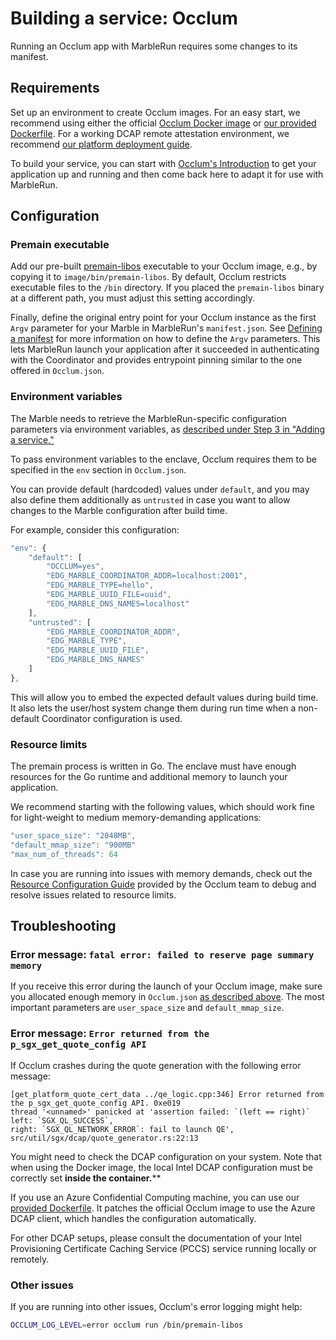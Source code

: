 # Building a service: Occlum
Running an Occlum app with MarbleRun requires some changes to its manifest.

## Requirements
Set up an environment to create Occlum images. For an easy start, we recommend using either the official [Occlum Docker image](https://hub.docker.com/r/occlum/occlum) or [our provided Dockerfile](https://github.com/edgelesssys/marblerun/blob/master/samples/occlum-hello/Dockerfile). For a working DCAP remote attestation environment, we recommend [our platform deployment guide](../deployment/platforms/platforms.md).

To build your service, you can start with [Occlum's Introduction](https://github.com/occlum/occlum#introduction) to get your application up and running and then come back here to adapt it for use with MarbleRun.

## Configuration
### Premain executable
Add our pre-built [premain-libos](https://github.com/edgelesssys/marblerun/releases/latest/download/premain-libos) executable to your Occlum image, e.g., by copying it to `image/bin/premain-libos`. By default, Occlum restricts executable files to the `/bin` directory. If you placed the `premain-libos` binary at a different path, you must adjust this setting accordingly.

Finally, define the original entry point for your Occlum instance as the first `Argv` parameter for your Marble in MarbleRun's `manifest.json`. See [Defining a manifest](../workflows/define-manifest.md) for more information on how to define the `Argv` parameters. This lets MarbleRun launch your application after it succeeded in authenticating with the Coordinator and provides entrypoint pinning similar to the one offered in `Occlum.json`.

### Environment variables
The Marble needs to retrieve the MarbleRun-specific configuration parameters via environment variables, as [described under Step 3 in "Adding a service."](../workflows/add-service.md)

To pass environment variables to the enclave, Occlum requires them to be specified in the `env` section in `Occlum.json`.

You can provide default (hardcoded) values under `default`, and you may also define them additionally as `untrusted` in case you want to allow changes to the Marble configuration after build time.

For example, consider this configuration:
```javascript
"env": {
    "default": [
        "OCCLUM=yes",
        "EDG_MARBLE_COORDINATOR_ADDR=localhost:2001",
        "EDG_MARBLE_TYPE=hello",
        "EDG_MARBLE_UUID_FILE=uuid",
        "EDG_MARBLE_DNS_NAMES=localhost"
    ],
    "untrusted": [
        "EDG_MARBLE_COORDINATOR_ADDR",
        "EDG_MARBLE_TYPE",
        "EDG_MARBLE_UUID_FILE",
        "EDG_MARBLE_DNS_NAMES"
    ]
},
```

This will allow you to embed the expected default values during build time. It also lets the user/host system change them during run time when a non-default Coordinator configuration is used.

### Resource limits
The premain process is written in Go. The enclave must have enough resources for the Go runtime and additional memory to launch your application.

We recommend starting with the following values, which should work fine for light-weight to medium memory-demanding applications:
```javascript
"user_space_size": "2048MB",
"default_mmap_size": "900MB"
"max_num_of_threads": 64
```

In case you are running into issues with memory demands, check out the [Resource Configuration Guide](https://github.com/occlum/occlum/blob/master/docs/resource_config_guide.md) provided by the Occlum team to debug and resolve issues related to resource limits.

## Troubleshooting

### Error message: `fatal error: failed to reserve page summary memory`

If you receive this error during the launch of your Occlum image, make sure you allocated enough memory in `Occlum.json` [as described above](#resource-limits). The most important parameters are `user_space_size` and `default_mmap_size`.

### Error message: `Error returned from the p_sgx_get_quote_config API`

If Occlum crashes during the quote generation with the following error message:
```
[get_platform_quote_cert_data ../qe_logic.cpp:346] Error returned from the p_sgx_get_quote_config API. 0xe019
thread '<unnamed>' panicked at 'assertion failed: `(left == right)`
left: `SGX_QL_SUCCESS`,
right: `SGX_QL_NETWORK_ERROR`: fail to launch QE', src/util/sgx/dcap/quote_generator.rs:22:13
```

You might need to check the DCAP configuration on your system. Note that when using the Docker image, the local Intel DCAP configuration must be correctly set **inside the container.****

If you use an Azure Confidential Computing machine, you can use our [provided Dockerfile](https://github.com/edgelesssys/marblerun/blob/master/samples/occlum-hello/Dockerfile). It patches the official Occlum image to use the Azure DCAP client, which handles the configuration automatically.

For other DCAP setups, please consult the documentation of your Intel Provisioning Certificate Caching Service (PCCS) service running locally or remotely.

### Other issues
If you are running into other issues, Occlum's error logging might help:
```bash
OCCLUM_LOG_LEVEL=error occlum run /bin/premain-libos
```
